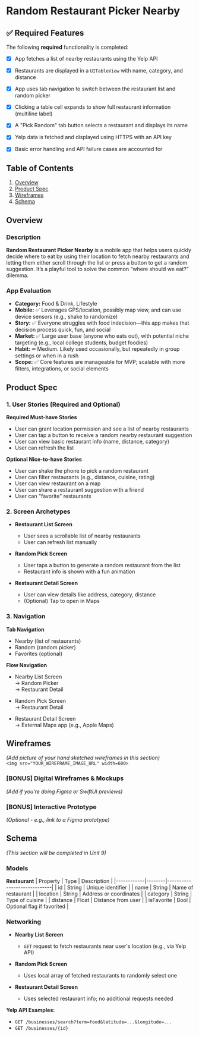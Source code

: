 # Random Restaurant Picker Nearby

## ✅ Required Features

The following **required** functionality is completed:

- [x] App fetches a list of nearby restaurants using the Yelp API  
- [x] Restaurants are displayed in a `UITableView` with name, category, and distance  
- [x] App uses tab navigation to switch between the restaurant list and random picker  
- [x] Clicking a table cell expands to show full restaurant information (multiline label)  
- [x] A "Pick Random" tab button selects a restaurant and displays its name  
- [x] Yelp data is fetched and displayed using HTTPS with an API key  
- [x] Basic error handling and API failure cases are accounted for  


## Table of Contents

1. [Overview](#overview)
2. [Product Spec](#product-spec)
3. [Wireframes](#wireframes)
4. [Schema](#schema)

## Overview

### Description

**Random Restaurant Picker Nearby** is a mobile app that helps users quickly decide where to eat by using their location to fetch nearby restaurants and letting them either scroll through the list or press a button to get a random suggestion. It’s a playful tool to solve the common “where should we eat?” dilemma.

### App Evaluation

- **Category:** Food & Drink, Lifestyle  
- **Mobile:** ✅ Leverages GPS/location, possibly map view, and can use device sensors (e.g., shake to randomize)  
- **Story:** ✅ Everyone struggles with food indecision—this app makes that decision process quick, fun, and social  
- **Market:** ✅ Large user base (anyone who eats out), with potential niche targeting (e.g., local college students, budget foodies)  
- **Habit:** ➖ Medium. Likely used occasionally, but repeatedly in group settings or when in a rush  
- **Scope:** ✅ Core features are manageable for MVP; scalable with more filters, integrations, or social elements  

## Product Spec

### 1. User Stories (Required and Optional)

**Required Must-have Stories**
- User can grant location permission and see a list of nearby restaurants
- User can tap a button to receive a random nearby restaurant suggestion
- User can view basic restaurant info (name, distance, category)
- User can refresh the list

**Optional Nice-to-have Stories**
- User can shake the phone to pick a random restaurant
- User can filter restaurants (e.g., distance, cuisine, rating)
- User can view restaurant on a map
- User can share a restaurant suggestion with a friend
- User can "favorite" restaurants

### 2. Screen Archetypes

- **Restaurant List Screen**
  - User sees a scrollable list of nearby restaurants
  - User can refresh list manually

- **Random Pick Screen**
  - User taps a button to generate a random restaurant from the list
  - Restaurant info is shown with a fun animation

- **Restaurant Detail Screen**
  - User can view details like address, category, distance
  - (Optional) Tap to open in Maps

### 3. Navigation

**Tab Navigation**
- Nearby (list of restaurants)
- Random (random picker)
- Favorites (optional)

**Flow Navigation**
- Nearby List Screen  
  → Random Picker  
  → Restaurant Detail  

- Random Pick Screen  
  → Restaurant Detail  

- Restaurant Detail Screen  
  → External Maps app (e.g., Apple Maps)

## Wireframes

*(Add picture of your hand sketched wireframes in this section)*  
`<img src="YOUR_WIREFRAME_IMAGE_URL" width=600>`

### [BONUS] Digital Wireframes & Mockups

*(Add if you're doing Figma or SwiftUI previews)*

### [BONUS] Interactive Prototype

*(Optional - e.g., link to a Figma prototype)*

## Schema

*(This section will be completed in Unit 9)*

### Models

**Restaurant**
| Property   | Type   | Description                 |
|------------|--------|-----------------------------|
| id         | String | Unique identifier           |
| name       | String | Name of restaurant          |
| location   | String | Address or coordinates      |
| category   | String | Type of cuisine             |
| distance   | Float  | Distance from user          |
| isFavorite | Bool   | Optional flag if favorited  |

### Networking

- **Nearby List Screen**
  - `GET` request to fetch restaurants near user's location (e.g., via Yelp API)

- **Random Pick Screen**
  - Uses local array of fetched restaurants to randomly select one

- **Restaurant Detail Screen**
  - Uses selected restaurant info; no additional requests needed

**Yelp API Examples:**
- `GET /businesses/search?term=food&latitude=...&longitude=...`
- `GET /businesses/{id}`
  
